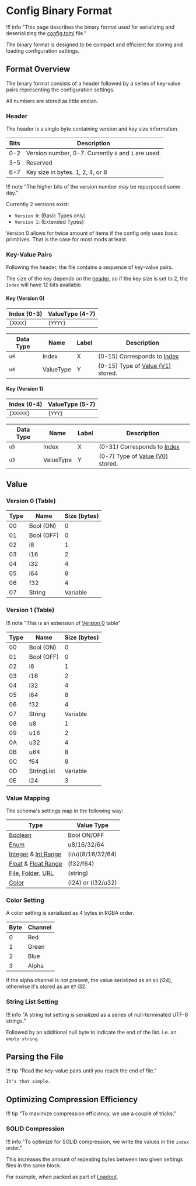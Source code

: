 # Config Binary Format

!!! info "This page describes the binary format used for serializing and deserializing the [config.toml][config-schema] file."

The binary format is designed to be compact and efficient for storing and loading configuration settings.

## Format Overview

The binary format consists of a header followed by a series of key-value pairs representing the
configuration settings.

All numbers are stored as little endian.

### Header

The header is a single byte containing version and key size information.

| Bits | Description                                          |
| ---- | ---------------------------------------------------- |
| 0-2  | Version number, 0-7. Currently `0` and `1` are used. |
| 3-5  | Reserved                                             |
| 6-7  | Key size in bytes. 1, 2, 4, or 8                     |

!!! note "The higher bits of the version number may be repurposed some day."

Currently 2 versions exist:

- `Version 0`: (Basic Types only)
- `Version 1`: (Extended Types)

Version 0 allows for twice amount of items if the config only uses basic primitives.
That is the case for most mods at least.

### Key-Value Pairs

Following the header, the file contains a sequence of key-value pairs.

The size of the key depends on the [header](#header), so if the key size is set to 2, the `Index`
will have 12 bits available.

#### Key (Version 0)

| Index (0-3) | ValueType (4-7) |
| ----------- | --------------- |
| `{XXXX}`    | `{YYYY}`        |

| Data Type | Name      | Label | Description                                           |
| --------- | --------- | ----- | ----------------------------------------------------- |
| `u4`      | Index     | X     | (0-15) Corresponds to [Index][config-schema]          |
| `u4`      | ValueType | Y     | (0-15) Type of [Value (V1)](#version-1-table) stored. |

#### Key (Version 1)

| Index (0-4) | ValueType (5-7) |
| ----------- | --------------- |
| `{XXXXX}`   | `{YYY}`         |

| Data Type | Name      | Label | Description                                          |
| --------- | --------- | ----- | ---------------------------------------------------- |
| `u5`      | Index     | X     | (0-31) Corresponds to [Index][config-schema]         |
| `u3`      | ValueType | Y     | (0-7) Type of [Value (V0)](#version-0-table) stored. |

## Value

### Version 0 (Table)

| Type | Name       | Size (bytes) |
| ---- | ---------- | ------------ |
| 00   | Bool (ON)  | 0            |
| 01   | Bool (OFF) | 0            |
| 02   | i8         | 1            |
| 03   | i16        | 2            |
| 04   | i32        | 4            |
| 05   | i64        | 8            |
| 06   | f32        | 4            |
| 07   | String     | Variable     |

### Version 1 (Table)

!!! note "This is an extension of [Version 0](#version-0-table) table"

| Type | Name       | Size (bytes) |
| ---- | ---------- | ------------ |
| 00   | Bool (ON)  | 0            |
| 01   | Bool (OFF) | 0            |
| 02   | i8         | 1            |
| 03   | i16        | 2            |
| 04   | i32        | 4            |
| 05   | i64        | 8            |
| 06   | f32        | 4            |
| 07   | String     | Variable     |
| 08   | u8         | 1            |
| 09   | u16        | 2            |
| 0A   | u32        | 4            |
| 0B   | u64        | 8            |
| 0C   | f64        | 8            |
| 0D   | StringList | Variable     |
| 0E   | i24        | 3            |

### Value Mapping

The schema's settings map in the following way:

| Type                                                               | Value Type         |
| ------------------------------------------------------------------ | ------------------ |
| [Boolean][setting-bool]                                            | Bool ON/OFF        |
| [Enum][setting-enum]                                               | u8/16/32/64        |
| [Integer][setting-int] & [Int Range][setting-int-range]            | (i/u)(8/16/32/64)  |
| [Float][setting-float] & [Float Range][setting-float-range]        | (f32/f64)          |
| [File][setting-file], [Folder][setting-folder], [URL][setting-url] | (string)           |
| [Color][setting-color]                                             | (i24) or (i32/u32) |

### Color Setting

A color setting is serialized as 4 bytes in RGBA order.

| Byte | Channel |
| ---- | ------- |
| 0    | Red     |
| 1    | Green   |
| 2    | Blue    |
| 3    | Alpha   |

If the alpha channel is not present, the value serialized as an `03` (i24), otherwise it's stored
as an `07` i32.

### String List Setting

!!! info "A string list setting is serialized as a series of null-terminated UTF-8 strings."

Followed by an additional null byte to indicate the end of the list. i.e. an `empty string`.

## Parsing the File

!!! tip "Read the key-value pairs until you reach the end of file."

    It's that simple.

## Optimizing Compression Efficiency

!!! tip "To maximize compression efficiency, we use a couple of tricks."

### SOLID Compression

!!! info "To optimize for SOLID compression, we write the values in the `index` order."

This increases the amount of repeating bytes between two given settings files in the same block.

For example, when packed as part of [Loadout][loadout].

[loadout]: ../../Server/Storage/Loadouts/About.md
[packagemetadatabin]: About.md#package-references
[config-schema]: ./Config-Schema.md
[setting-bool]: ./Config-Schema.md#boolean-setting
[setting-int]: ./Config-Schema.md#integer-setting
[setting-int-range]: ./Config-Schema.md#integer-range-setting
[setting-enum]: ./Config-Schema.md#choice-enum-setting
[setting-float]: ./Config-Schema.md#float-setting
[setting-float-range]: ./Config-Schema.md#float-range-setting
[setting-file]: ./Config-Schema.md#file-setting
[setting-folder]: ./Config-Schema.md#folder-setting
[setting-url]: ./Config-Schema.md#url-setting
[setting-color]: ./Config-Schema.md#color-setting
